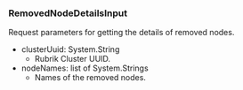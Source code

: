 ### RemovedNodeDetailsInput
Request parameters for getting the details of removed nodes.

- clusterUuid: System.String
  - Rubrik Cluster UUID.
- nodeNames: list of System.Strings
  - Names of the removed nodes.
